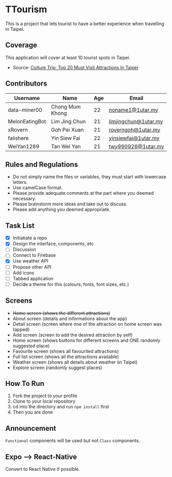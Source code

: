 # TTourism

This is a project that lets tourist to have a better experience when travelling in Taipei.

## Coverage

This application will cover at least 10 tourist spots in Taipei.

- Source: [Culture Trip: Top 20 Must Visit Attractions In Taipei](https://theculturetrip.com/asia/taiwan/articles/20-must-visit-attractions-in-taipei/)

## Contributors

| Username       | Name            | Age | Email                |
| -------------- | --------------- | --- | -------------------- |
| data-miner00   | Chong Mum Khong | 22  | noname1@1utar.my     |
| MelonEatingBot | Lim Jing Chun   | 21  | limjingchun@1utar.my |
| xRovern        | Goh Pei Xuan    | 21  | roverngoh@1utar.my   |
| faiishere      | Yin Siew Fai    | 22  | yinsiewfai@1utar.my  |
| WeiYan1289     | Tan Wei Yan     | 21  | twy990926@1utar.my   |

## Rules and Regulations

- Do not simply name the files or variables, they must start with lowercase letters.
- Use camelCase format.
- Please provide adequate comments at the part where you deemed necessary.
- Please brainstorm more ideas and take out to discuss.
- Please add anything you deemed appropriate.

## Task List

- [x] Initiatiate a repo
- [x] Design the interface, components, etc
- [ ] Discussion
- [ ] Connect to Firebase
- [x] Use weather API
- [ ] Propose other API
- [ ] Add icons
- [ ] Tabbed application
- [ ] Decide a theme for this (colours, fonts, font sizes, etc.)

## Screens

- ~~Home screen (shows the different attractions)~~
- About screen (details and informations about the app)
- Detail screen (screen where one of the attraction on home screen was tapped)
- Add screen (screen to add the desired attraction by self)
- Home screen (shows buttons for different screens and ONE randomly suggested place)
- Favourite screen (shows all favourited attractions)
- Full list screen (shows all the attractions available)
- Weather screen (shows all details about weather iin Taipei)
- Explore screen (randomly suggest places)

## How To Run

1. Fork the project to your profile
2. Clone to your local repository
3. cd into the directory and run `npm install` first
4. Then you are done

## Announcement

`Functional` components will be used but not `Class` components.

## Expo --> React-Native

Convert to React Native if possible.
